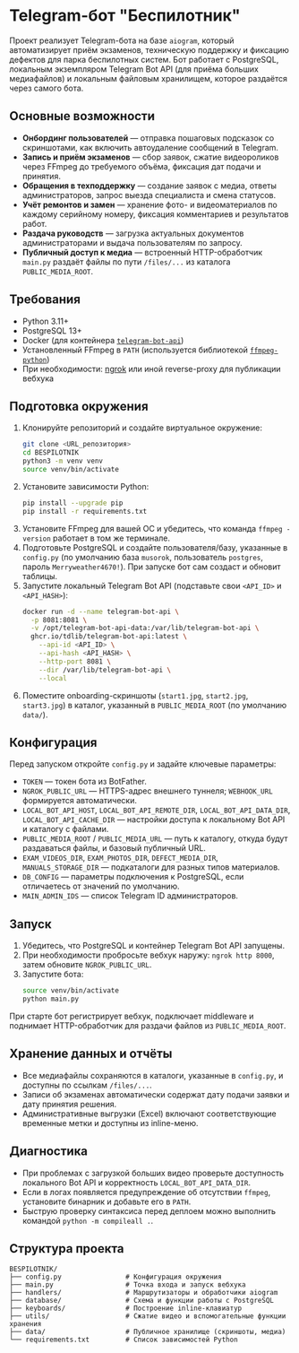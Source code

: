 # Telegram-бот "Беспилотник"

Проект реализует Telegram-бота на базе `aiogram`, который автоматизирует приём экзаменов, техническую поддержку и фиксацию дефектов для парка беспилотных систем. Бот работает с PostgreSQL, локальным экземпляром Telegram Bot API (для приёма больших медиафайлов) и локальным файловым хранилищем, которое раздаётся через самого бота.

## Основные возможности
- **Онбординг пользователей** — отправка пошаговых подсказок со скриншотами, как включить автоудаление сообщений в Telegram.
- **Запись и приём экзаменов** — сбор заявок, сжатие видеороликов через FFmpeg до требуемого объёма, фиксация дат подачи и принятия.
- **Обращения в техподдержку** — создание заявок с медиа, ответы администраторов, запрос выезда специалиста и смена статусов.
- **Учёт ремонтов и замен** — хранение фото- и видеоматериалов по каждому серийному номеру, фиксация комментариев и результатов работ.
- **Раздача руководств** — загрузка актуальных документов администраторами и выдача пользователям по запросу.
- **Публичный доступ к медиа** — встроенный HTTP-обработчик `main.py` раздаёт файлы по пути `/files/...` из каталога `PUBLIC_MEDIA_ROOT`.

## Требования
- Python 3.11+
- PostgreSQL 13+
- Docker (для контейнера [`telegram-bot-api`](https://github.com/tdlib/telegram-bot-api))
- Установленный FFmpeg в `PATH` (используется библиотекой [`ffmpeg-python`](https://github.com/kkroening/ffmpeg-python))
- При необходимости: [ngrok](https://ngrok.com/) или иной reverse-proxy для публикации вебхука

## Подготовка окружения
1. Клонируйте репозиторий и создайте виртуальное окружение:
   ```bash
   git clone <URL_репозитория>
   cd BESPILOTNIK
   python3 -m venv venv
   source venv/bin/activate
   ```
2. Установите зависимости Python:
   ```bash
   pip install --upgrade pip
   pip install -r requirements.txt
   ```
3. Установите FFmpeg для вашей ОС и убедитесь, что команда `ffmpeg -version` работает в том же терминале.
4. Подготовьте PostgreSQL и создайте пользователя/базу, указанные в `config.py` (по умолчанию база `musorok`, пользователь `postgres`, пароль `Merryweather4670!`). При запуске бот сам создаст и обновит таблицы.
5. Запустите локальный Telegram Bot API (подставьте свои `<API_ID>` и `<API_HASH>`):
   ```bash
   docker run -d --name telegram-bot-api \
     -p 8081:8081 \
     -v /opt/telegram-bot-api-data:/var/lib/telegram-bot-api \
     ghcr.io/tdlib/telegram-bot-api:latest \
       --api-id <API_ID> \
       --api-hash <API_HASH> \
       --http-port 8081 \
       --dir /var/lib/telegram-bot-api \
       --local
   ```
6. Поместите onboarding-скриншоты (`start1.jpg`, `start2.jpg`, `start3.jpg`) в каталог, указанный в `PUBLIC_MEDIA_ROOT` (по умолчанию `data/`).

## Конфигурация
Перед запуском откройте `config.py` и задайте ключевые параметры:
- `TOKEN` — токен бота из BotFather.
- `NGROK_PUBLIC_URL` — HTTPS-адрес внешнего туннеля; `WEBHOOK_URL` формируется автоматически.
- `LOCAL_BOT_API_HOST`, `LOCAL_BOT_API_REMOTE_DIR`, `LOCAL_BOT_API_DATA_DIR`, `LOCAL_BOT_API_CACHE_DIR` — настройки доступа к локальному Bot API и каталогу с файлами.
- `PUBLIC_MEDIA_ROOT` / `PUBLIC_MEDIA_URL` — путь к каталогу, откуда будут раздаваться файлы, и базовый публичный URL.
- `EXAM_VIDEOS_DIR`, `EXAM_PHOTOS_DIR`, `DEFECT_MEDIA_DIR`, `MANUALS_STORAGE_DIR` — подкаталоги для разных типов материалов.
- `DB_CONFIG` — параметры подключения к PostgreSQL, если отличаетесь от значений по умолчанию.
- `MAIN_ADMIN_IDS` — список Telegram ID администраторов.

## Запуск
1. Убедитесь, что PostgreSQL и контейнер Telegram Bot API запущены.
2. При необходимости пробросьте вебхук наружу: `ngrok http 8000`, затем обновите `NGROK_PUBLIC_URL`.
3. Запустите бота:
   ```bash
   source venv/bin/activate
   python main.py
   ```
При старте бот регистрирует вебхук, подключает middleware и поднимает HTTP-обработчик для раздачи файлов из `PUBLIC_MEDIA_ROOT`.

## Хранение данных и отчёты
- Все медиафайлы сохраняются в каталоги, указанные в `config.py`, и доступны по ссылкам `/files/...`.
- Записи об экзаменах автоматически содержат дату подачи заявки и дату принятия решения.
- Административные выгрузки (Excel) включают соответствующие временные метки и доступны из inline-меню.

## Диагностика
- При проблемах с загрузкой больших видео проверьте доступность локального Bot API и корректность `LOCAL_BOT_API_DATA_DIR`.
- Если в логах появляется предупреждение об отсутствии `ffmpeg`, установите бинарник и добавьте его в `PATH`.
- Быструю проверку синтаксиса перед деплоем можно выполнить командой `python -m compileall .`.

## Структура проекта
```
BESPILOTNIK/
├── config.py                # Конфигурация окружения
├── main.py                  # Точка входа и запуск вебхука
├── handlers/                # Маршрутизаторы и обработчики aiogram
├── database/                # Схема и функции работы с PostgreSQL
├── keyboards/               # Построение inline-клавиатур
├── utils/                   # Сжатие видео и вспомогательные функции хранения
├── data/                    # Публичное хранилище (скриншоты, медиа)
└── requirements.txt         # Список зависимостей Python
```

